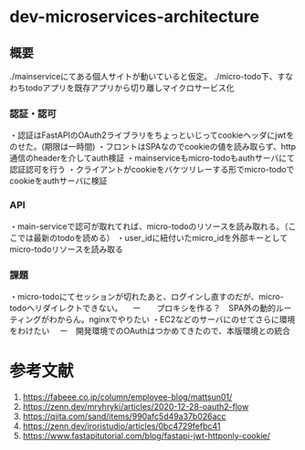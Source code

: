 # dev-microservices-architecture

## 概要
./mainserviceにてある個人サイトが動いていると仮定。
./micro-todo下、すなわちtodoアプリを既存アプリから切り離しマイクロサービス化

### 認証・認可
・認証はFastAPIのOAuth2ライブラリをちょっといじってcookieヘッダにjwtをのせた。(期限は一時間)
・フロントはSPAなのでcookieの値を読み取らず、http通信のheaderを介してauth検証
・mainserviceもmicro-todoもauthサーバにて認証認可を行う
・クライアントがcookieをバケツリレーする形でmicro-todoでcookieをauthサーバに検証

### API
・main-serviceで認可が取れてれば、micro-todoのリソースを読み取れる。（ここでは最新のtodoを読める）
・user_idに紐付いたmicro_idを外部キーとしてmicro-todoリソースを読み取る

### 課題
・micro-todoにてセッションが切れたあと、ログインし直すのだが、micro-todoへリダイレクトできない。
　ー　　プロキシを作る？　SPA外の動的ルーティングがわからん。nginxでやりたい
・EC2などのサーバにのせてさらに環境をわけたい
　ー　開発環境でのOAuthはつかめてきたので、本版環境との統合

# 参考文献
1. https://fabeee.co.jp/column/employee-blog/mattsun01/
2. https://zenn.dev/mryhryki/articles/2020-12-28-oauth2-flow
3. https://qiita.com/sand/items/990afc5d49a37b026acc
4. https://zenn.dev/iroristudio/articles/0bc4729fefbc41
5. https://www.fastapitutorial.com/blog/fastapi-jwt-httponly-cookie/
